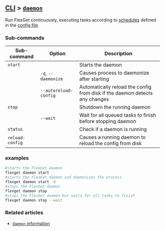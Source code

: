 ## [CLI](/CLI) > [`daemon`](/Daemon)<a name="daemon"></a>
Run FlexGet continuously, executing tasks according to [schedules](/Plugins/Daemon/scheduler) defined in the [config file](/Configuration).

### Sub-commands
| Sub-command | Option | Description |
| --- | --- | --- |
| `start` || Starts the daemon  |
| |`-d`, `--daemonize`| Causes process to daemonize after starting
| |`--autoreload-config` | Automatically reload the config from disk if the daemon detects any changes |
| `stop` || Shutdown the running daemon |
|| `--wait`| Wait for all queued tasks to finish before stopping daemon |
| `status` || Check if a daemon is running |
| `reload-config` || Causes a running daemon to reload the config from disk |

### examples
```bash
#starts the FlexGet daemon
flexget daemon start
#starts the FlexGet daemon and daemonizes the process
flexget daemon start -d
#stops the FlexGet daemon
flexget daemon stop
#stops the FlexGet daemon but waits for all tasks to finish
flexget daemon stop --wait
```

### Related articles
* [`daemon` information](/Daemon)